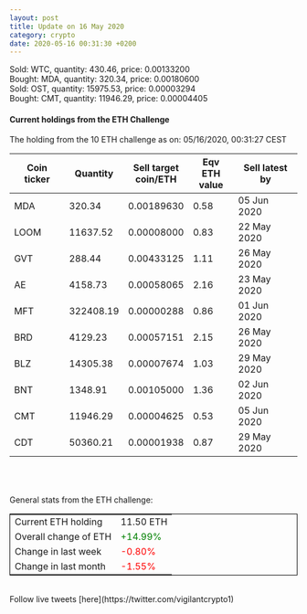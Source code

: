 ```yaml
---
layout: post
title: Update on 16 May 2020
category: crypto
date: 2020-05-16 00:31:30 +0200
---
```


Sold: WTC, quantity:       430.46, price:   0.00133200<br>Bought: MDA, quantity:       320.34, price:   0.00180600<br>Sold: OST, quantity:     15975.53, price:   0.00003294<br>Bought: CMT, quantity:     11946.29, price:   0.00004405<br>

#### Current holdings from the ETH Challenge

The holding from the 10 ETH challenge as on: 05/16/2020, 00:31:27 CEST

|Coin ticker|Quantity|Sell target<br>coin/ETH|Eqv ETH<br>value|Sell latest by|
|-----------|--------|-----------|-----------|--------------|
MDA|320.34|  0.00189630|0.58|05 Jun 2020|
LOOM|11637.52|  0.00008000|0.83|22 May 2020|
GVT|288.44|  0.00433125|1.11|26 May 2020|
AE|4158.73|  0.00058065|2.16|23 May 2020|
MFT|322408.19|  0.00000288|0.86|01 Jun 2020|
BRD|4129.23|  0.00057151|2.15|26 May 2020|
BLZ|14305.38|  0.00007674|1.03|29 May 2020|
BNT|1348.91|  0.00105000|1.36|02 Jun 2020|
CMT|11946.29|  0.00004625|0.53|05 Jun 2020|
CDT|50360.21|  0.00001938|0.87|29 May 2020|

<br>
<br>
<br>
General stats from the ETH challenge:

<table style="border:1px solid black;margin-left:auto;margin-right:auto;">
	<tbody>
	<tr>
		<td>Current ETH holding</td>
		<td>     11.50 ETH</td>
	</tr>
	<tr>
		<td>Overall change of ETH</td>
		<td><font color="green">+14.99%</font></td>
	</tr>
	<tr>
		<td>Change in last week</td>
		<td><font color="red">-0.80%</font></td>
	</tr>
	<tr>
		<td>Change in last month</td>
		<td><font color="red">-1.55%</font></td>
	</tr>
	</tbody>
</table>

<br>
Follow live tweets [here](https://twitter.com/vigilantcrypto1)
<br>
<br>